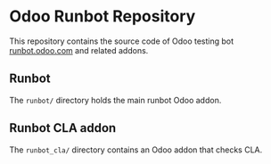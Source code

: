 Odoo Runbot Repository
=======================

This repository contains the source code of Odoo testing bot [runbot.odoo.com](http://runbot.odoo.com/runbot) and related addons.

Runbot
------

The `runbot/` directory holds the main runbot Odoo addon.

Runbot CLA addon
------------------

The `runbot_cla/` directory contains an Odoo addon that checks CLA.

